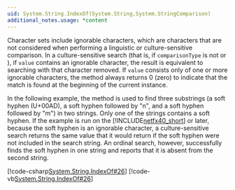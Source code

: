 ```yaml
---
uid: System.String.IndexOf(System.String,System.StringComparison)
additional_notes.usage: *content
---
```


<p>Character sets include ignorable characters, which are characters that are not considered when performing a linguistic or culture-sensitive comparison. In a culture-sensitive search (that is, if <code>comparisonType</code> is not <xref href="System.StringComparison.Ordinal"></xref> or <xref href="System.StringComparison.OrdinalIgnoreCase"></xref>), if <code>value</code> contains an ignorable character, the result is equivalent to searching with that character removed. If <code>value</code> consists only of one or more ignorable characters, the <xref href="System.String.IndexOf(System.String,System.StringComparison)"></xref> method always returns 0 (zero) to indicate that the match is found at the beginning of the current instance.  
  
 In the following example, the <xref href="System.String.IndexOf(System.String,System.StringComparison)"></xref> method is used to find three substrings (a soft hyphen (U+00AD), a soft hyphen followed by "n", and a soft hyphen followed by "m") in two strings. Only one of the strings contains a soft hyphen. If the example is run on the [!INCLUDE[netfx40_short](~/includes/netfx40-short-md.md)] or later, because the soft hyphen is an ignorable character, a culture-sensitive search returns the same value that it would return if the soft hyphen were not included in the search string. An ordinal search, however, successfully finds the soft hyphen in one string and reports that it is absent from the second string.  
  
 [!code-csharp[System.String.IndexOf#26](~/samples/snippets/csharp/VS_Snippets_CLR_System/system.String.IndexOf/CS/ignorable26.cs#26)]
 [!code-vb[System.String.IndexOf#26](~/samples/snippets/visualbasic/VS_Snippets_CLR_System/system.String.IndexOf/VB/ignorable26.vb#26)]</p>


